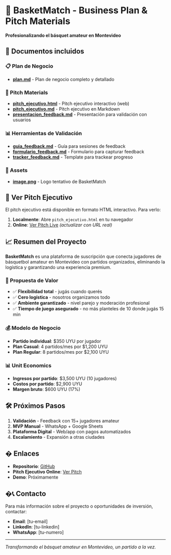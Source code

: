 # 🏀 BasketMatch - Business Plan & Pitch Materials

**Profesionalizando el básquet amateur en Montevideo**

## 📄 Documentos incluidos

### 📋 Plan de Negocio
- **[plan.md](plan.md)** - Plan de negocio completo y detallado

### 🎤 Pitch Materials
- **[pitch_ejecutivo.html](pitch_ejecutivo.html)** - Pitch ejecutivo interactivo (web)
- **[pitch_ejecutivo.md](pitch_ejecutivo.md)** - Pitch ejecutivo en Markdown
- **[presentacion_feedback.md](presentacion_feedback.md)** - Presentación para validación con usuarios

### 📊 Herramientas de Validación
- **[guia_feedback.md](guia_feedback.md)** - Guía para sesiones de feedback
- **[formulario_feedback.md](formulario_feedback.md)** - Formulario para capturar feedback
- **[tracker_feedback.md](tracker_feedback.md)** - Template para trackear progreso

### 🎨 Assets
- **[image.png](image.png)** - Logo tentativo de BasketMatch

## 🚀 Ver Pitch Ejecutivo

El pitch ejecutivo está disponible en formato HTML interactivo. Para verlo:

1. **Localmente**: Abre `pitch_ejecutivo.html` en tu navegador
2. **Online**: [Ver Pitch Live](https://tu-usuario.github.io/basketmatch) *(actualizar con URL real)*

## 📈 Resumen del Proyecto

**BasketMatch** es una plataforma de suscripción que conecta jugadores de básquetbol amateur en Montevideo con partidos organizados, eliminando la logística y garantizando una experiencia premium.

### 🎯 Propuesta de Valor
- ✅ **Flexibilidad total** - jugás cuando querés
- ✅ **Cero logística** - nosotros organizamos todo
- ✅ **Ambiente garantizado** - nivel parejo y moderación profesional
- ✅ **Tiempo de juego asegurado** - no más planteles de 10 donde jugás 15 min

### 💰 Modelo de Negocio
- **Partido individual**: $350 UYU por jugador
- **Plan Casual**: 4 partidos/mes por $1,200 UYU
- **Plan Regular**: 8 partidos/mes por $2,100 UYU

### 📊 Unit Economics
- **Ingresos por partido**: $3,500 UYU (10 jugadores)
- **Costos por partido**: $2,900 UYU
- **Margen bruto**: $600 UYU (17%)

## 🛠️ Próximos Pasos

1. **Validación** - Feedback con 15+ jugadores amateur
2. **MVP Manual** - WhatsApp + Google Sheets
3. **Plataforma Digital** - Web/app con pagos automatizados
4. **Escalamiento** - Expansión a otras ciudades

## � Enlaces

- **Repositorio**: [GitHub](https://github.com/sfalero/basketmatch-pitch)
- **Pitch Ejecutivo Online**: [Ver Pitch](https://sfalero.github.io/basketmatch-pitch/pitch_ejecutivo.html)
- **Demo**: Próximamente

## �📞 Contacto

Para más información sobre el proyecto o oportunidades de inversión, contactar:

- **Email**: [tu-email]
- **LinkedIn**: [tu-linkedin]
- **WhatsApp**: [tu-numero]

---

*Transformando el básquet amateur en Montevideo, un partido a la vez.*
